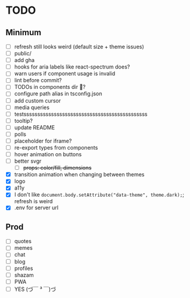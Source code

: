 # TODO

## Minimum

- [ ] refresh still looks weird (default size + theme issues)
- [ ] public/
- [ ] add gha
- [ ] hooks for aria labels like react-spectrum does?
- [ ] warn users if component usage is invalid
- [ ] lint before commit?
- [ ] TODOs in components dir :thinking:?
- [ ] configure path alias in tsconfig.json
- [ ] add custom cursor
- [ ] media queries
- [ ] testsssssssssssssssssssssssssssssssssssssssssssss
- [ ] tooltip?
- [ ] update README
- [ ] polls
- [ ] placeholder for iframe?
- [ ] re-export types from components
- [ ] hover animation on buttons
- [ ] better svgr
  - [ ] ~~props: color/fill, dimensions~~
- [x] transition animation when changing between themes
- [x] logo
- [x] a11y
- [x] I don't like `document.body.setAttribute("data-theme", theme.dark);`; refresh is weird
- [x] .env for server url

## Prod

- [ ] quotes
- [ ] memes
- [ ] chat
- [ ] blog
- [ ] profiles
- [ ] shazam
- [ ] PWA
- [ ] YES (づ￣ ³ ￣)づ

